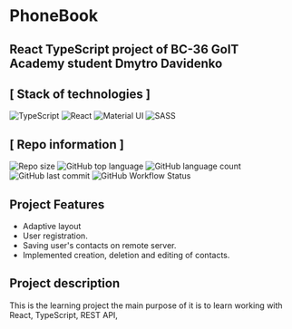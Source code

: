 # PhoneBook
## React TypeScript project of BC-36 GoIT Academy student Dmytro Davidenko

## [ Stack of technologies ]

![TypeScript](https://img.shields.io/badge/TypeScript-007ACC?style=for-the-badge&logo=typescript&logoColor=white)
![React](https://img.shields.io/badge/React-20232A?style=for-the-badge&logo=react&logoColor=61DAFB)
![Material UI](	https://img.shields.io/badge/Material%20UI-007FFF?style=for-the-badge&logo=mui&logoColor=white)
![SASS](https://img.shields.io/badge/Sass-CC6699?style=for-the-badge&logo=sass&logoColor=white)

## [ Repo information ]

![Repo size](https://img.shields.io/github/repo-size/Dima-Davidenko/goit-react-hw-08-phonebook)
![GitHub top language](https://img.shields.io/github/languages/top/Dima-Davidenko/goit-react-hw-08-phonebook)
![GitHub language count](https://img.shields.io/github/languages/count/Dima-Davidenko/goit-react-hw-08-phonebook)
![GitHub last commit](https://img.shields.io/github/last-commit/Dima-Davidenko/goit-react-hw-08-phonebook)
![GitHub Workflow Status](https://img.shields.io/github/actions/workflow/status/Dima-Davidenko/goit-react-hw-08-phonebook/.github/workflows/deploy.yml)

## Project Features

- Adaptive layout
- User registration.
- Saving user's contacts on remote server.
- Implemented creation, deletion and editing of contacts.


## Project description

This is the learning project the main purpose of it is to learn working with React, TypeScript, REST API,

